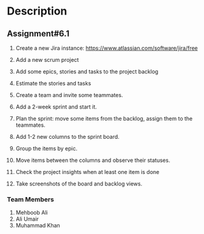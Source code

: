 # Description

## Assignment#6.1

1. Create a new Jira instance: 
  https://www.atlassian.com/software/jira/free


2. Add a new scrum project


3. Add some epics, stories and tasks to the project backlog


4. Estimate the stories and tasks


5. Create a team and invite some teammates.


6. Add a 2-week sprint and start it.


7. Plan the sprint: move some items from the backlog, assign them to the teammates.


8. Add 1-2 new columns to the sprint board.


9. Group the items by epic.


10. Move items between the columns and observe their statuses.


11. Check the project insights when at least one item is done


12. Take screenshots of the board and backlog views.




### Team Members
1. Mehboob Ali
2. Ali Umair 
3. Muhammad Khan 
